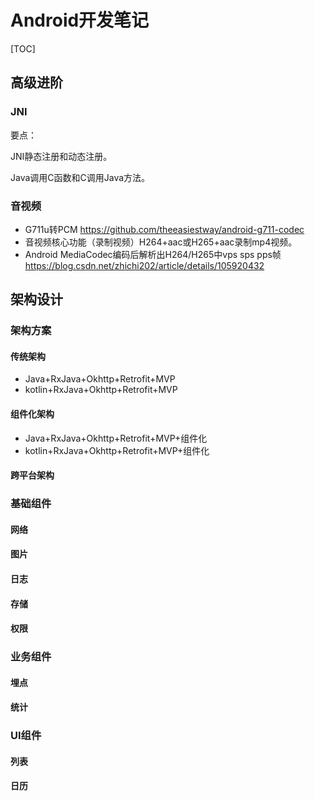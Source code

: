 # Android开发笔记



[TOC]

##  高级进阶







###  JNI

要点：

JNI静态注册和动态注册。

Java调用C函数和C调用Java方法。





### 音视频



- G711u转PCM  https://github.com/theeasiestway/android-g711-codec
- 音视频核心功能（录制视频）H264+aac或H265+aac录制mp4视频。
- Android MediaCodec编码后解析出H264/H265中vps sps pps帧  https://blog.csdn.net/zhichi202/article/details/105920432





## 架构设计



### 架构方案

#### 传统架构

- Java+RxJava+Okhttp+Retrofit+MVP
- kotlin+RxJava+Okhttp+Retrofit+MVP

#### 组件化架构

- Java+RxJava+Okhttp+Retrofit+MVP+组件化
- kotlin+RxJava+Okhttp+Retrofit+MVP+组件化

#### 跨平台架构







### 基础组件

#### 网络

#### 图片

#### 日志

#### 存储

#### 权限



### 业务组件

#### 埋点

#### 统计



### UI组件

#### 列表

#### 日历



